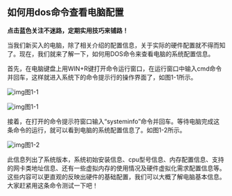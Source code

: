 ## 如何用dos命令查看电脑配置

**点击蓝色关注不迷路，定期实用技巧来铺路！**

当我们新买入的电脑，除了相关介绍的配置信息，关于实际的硬件配置就不得而知了。现在，我们就来了解一下，如何用DOS命令来查看电脑的系统配置信息。

首先，在电脑键盘上用WIN+R键打开命令运行窗口，在运行窗口中输入cmd命令并回车，这样就进入系统下的命令提示行的操作界面了，如图1-1所示。

![img](https://ss2.baidu.com/6ONYsjip0QIZ8tyhnq/it/u=4116748577,2310220879&fm=173&app=49&f=JPEG?w=474&h=284&s=05724D32471861CA4EDCF1DE000080B2)图1-1

![img](https://ss2.baidu.com/6ONYsjip0QIZ8tyhnq/it/u=2346900440,3824359208&fm=173&app=49&f=JPEG?w=640&h=414&s=0B71CB02019A366D5E79F40F0000E0C1)图1-1

接着，在打开的命令提示符窗口输入“systeminfo”命令并回车。等待电脑完成这条命令的运行，就可以看到电脑的系统配置信息了。如图1-2所示。

![img](https://ss2.baidu.com/6ONYsjip0QIZ8tyhnq/it/u=3701284922,1044980179&fm=173&app=49&f=JPEG?w=640&h=609&s=80F2EB2643ECB74D4E517C070000E0C0)图1-2

此信息列出了系统版本，系统初始安装信息、cpu型号信息、内存配置信息、支持的网卡类地址信息、还有一些虚拟内存的使用情况及硬件虚拟化需求配置信息等。这些内容可以更直观的反映出硬件的基础配置，我们可以大概了解电脑基本信息。大家赶紧用这条命令测试一下吧！
